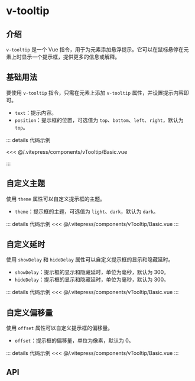 # v-tooltip

## 介绍

`v-tooltip` 是一个 Vue 指令，用于为元素添加悬浮提示。它可以在鼠标悬停在元素上时显示一个提示框，提供更多的信息或解释。

## 基础用法

要使用 `v-tooltip` 指令，只需在元素上添加 `v-tooltip` 属性，并设置提示内容即可。

- `text`：提示内容。
- `position`：提示框的位置，可选值为 `top`、`bottom`、`left`、`right`，默认为 `top`。

<Basic />

::: details 代码示例

<<< @/.vitepress/components/vTooltip/Basic.vue

:::

## 自定义主题

使用 `theme` 属性可以自定义提示框的主题。

- `theme`：提示框的主题，可选值为 `light`、`dark`，默认为 `dark`。

<Theme/>

::: details 代码示例
<<< @/.vitepress/components/vTooltip/Basic.vue
:::

## 自定义延时

使用 `showDelay` 和 `hideDelay` 属性可以自定义提示框的显示和隐藏延时。

- `showDelay`：提示框的显示和隐藏延时，单位为毫秒，默认为 300。
- `hideDelay`：提示框的显示和隐藏延时，单位为毫秒，默认为 300。

<Delay/>

::: details 代码示例
<<< @/.vitepress/components/vTooltip/Basic.vue
:::

## 自定义偏移量

使用 `offset` 属性可以自定义提示框的偏移量。

- `offset`：提示框的偏移量，单位为像素，默认为 0。

<Offset/>
::: details 代码示例
<<< @/.vitepress/components/vTooltip/Basic.vue
:::

## API

<ApiTable :data="data" />

<script setup>
import Basic from "../.vitepress/components/vTooltip/Basic.vue"
import Theme from "../.vitepress/components/vTooltip/Theme.vue"
import Delay from "../.vitepress/components/vTooltip/Delay.vue"
import Offset from "../.vitepress/components/vTooltip/Offset.vue"
import ApiTable from "../.vitepress/components/ApiTable.vue"

const data = [
    {
        name: "text",
        type: "string",
        required: true,
        default: "-",
        description: "提示框的内容"
    },
    {
        name: "position",
        type: "string",
        required: false,
        default: "top",
        description: "提示框的位置，可选值为 'top'、'bottom'、'left'、'right'"
    },
    {
        name: "theme",
        type: "string",
        required: false,
        default: "dark",
        description: "提示框的主题，可选值为 'light'、'dark'"
    },
    {
        name: "showDelay",
        type: "number",
        required: false,
        default: 300,
        description: "提示框的显示延时，单位为毫秒"
    },
    {
        name: "hideDelay",
        type: "number",
        required: false,
        default: 300,
        description: "提示框的隐藏延时，单位为毫秒"
    },
    {
        name: "offset",
        type: "number",
        required: false,
        default: 0,
        description: "提示框的偏移量，单位为像素"
    }
]
</script>

